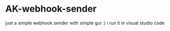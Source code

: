 # AK-webhook-sender
just a simple webhook sender with simple gui :) i run it in visual studio code  
